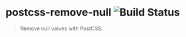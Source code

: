 # postcss-remove-null ![Build Status](https://travis-ci.org/zephraph/postcss-remove-null.svg?branch=master)

> Remove null values with PostCSS.
